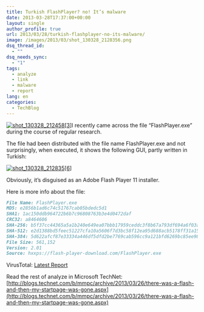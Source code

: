 ```yaml
---
title: Turkish FlashPlayer? no! It’s malware
date: 2013-03-28T17:37:00+00:00
layout: single
author_profile: true
url: 2013/03/28/turkish-flashplayer-no-its-malware/
image: /images/2013/03/shot_130328_2128356.png
dsq_thread_id:
  - ""
dsq_needs_sync:
  - "1"
tags:
  - analyze
  - link
  - malware
  - report
lang: en
categories: 
  - TechBlog
---
```

[![shot_130328_212458[3]](/images/2013/03/shot_130328_2124583.png)](/images/2013/03/shot_130328_2124583.png)I recently came across the file “FlashPlayer.exe” during the course of regular research.

The file had been distributed with the file name FlashPlayer.exe and not surprisingly, when executed, it shows the following GUI, partly written in Turkish:

[![shot_130328_212835[6]](/images/2013/03/shot_130328_2128356.png)](/images/2013/03/shot_130328_2128356.png)

Obviously, it’s disguised as an Adobe Flash Player 11 installer.

Here is more info about the file:

```md
File Name: FlashPlayer.exe  
MD5: e2856b1ad6c74c51767cab05bdedc5d1  
SHA1: 1ac150ddb964722b6b7c96808763b3e4d0472daf  
CRC32: a8464606  
SHA-256: b5f37cc44365a5a1b240e649ea07bbb17959ceddc3f8b67a793df694a6f03a88  
SHA-512: e2d1388bd5feec51227cfa10a5606f7d3bc58f12ea95d688acb5178ff31a156a1092f739e7dd276f4c5368d89c33ed6a15b08ff5df294b9c3647905c1083921d  
SHA-384: 5d622afcf87e33334a446df5dfd2be7769cab596cc9a121bfd6269bc85ee980f75e1a2d1472f0eb379788845230d883b  
File Size: 561,152  
Version: 2.01  
Source: hxxps://flash-player-download.com/FlashPlayer.exe
```

VirusTotal: [Latest Report](http://www.virustotal.com/latest-report.html?resource=e2856b1ad6c74c51767cab05bdedc5d1)

Read the rest of analyze in Microsoft TechNet: [http://blogs.technet.com/b/mmpc/archive/2013/03/26/there-was-a-flash-and-then-my-startpage-was-gone.aspx](http://blogs.technet.com/b/mmpc/archive/2013/03/26/there-was-a-flash-and-then-my-startpage-was-gone.aspx)